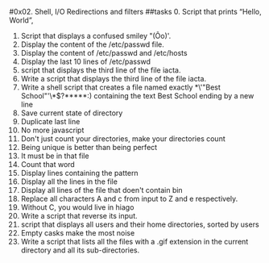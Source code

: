 #0x02. Shell, I/O Redirections and filters
##tasks
0. Script that prints “Hello, World”,
1. Script that displays a confused smiley "(Ôo)'.
2. Display the content of the /etc/passwd file.
3. Display the content of /etc/passwd and /etc/hosts
4. Display the last 10 lines of /etc/passwd
5. script that displays the third line of the file iacta.
6. Write a script that displays the third line of the file iacta.
7. Write a shell script that creates a file named exactly \*\\'"Best School"\'\\*$\?\*\*\*\*\*:) containing the text Best School ending by a new line
8. Save current state of directory
9. Duplicate last line
10. No more javascript
11. Don't just count your directories, make your directories count
13. Being unique is better than being perfect
14. It must be in that file
15. Count that word
16. Display lines containing the pattern
17. Display all the lines in the file
18. Display all lines of the file that doen't contain bin
19. Replace all characters A and c from input to Z and e respectively.
20. Without C, you would live in hiago
21. Write a script that reverse its input.
22. script that displays all users and their home directories, sorted by users
23. Empty casks make the most noise
24. Write a script that lists all the files with a .gif extension in the current directory and all its sub-directories.

